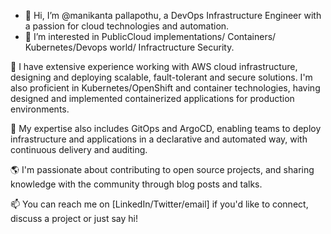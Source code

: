 - 👋 Hi, I’m @manikanta pallapothu, a DevOps Infrastructure Engineer with a passion for cloud technologies and automation.
- 👀 I’m interested in PublicCloud implementations/ Containers/ Kubernetes/Devops world/ Infractructure Security.

🚀 I have extensive experience working with AWS cloud infrastructure, designing and deploying scalable, fault-tolerant and secure solutions. I'm also proficient in Kubernetes/OpenShift and container technologies, having designed and implemented containerized applications for production environments.

🌟 My expertise also includes GitOps and ArgoCD, enabling teams to deploy infrastructure and applications in a declarative and automated way, with continuous delivery and auditing.

🌎 I'm passionate about contributing to open source projects, and sharing knowledge with the community through blog posts and talks.

📫 You can reach me on [LinkedIn/Twitter/email] if you'd like to connect, discuss a project or just say hi!

<!---
manikantapallapothu1/manikantapallapothu1 is a ✨ special ✨ repository because its `README.md` (this file) appears on your GitHub profile.
You can click the Preview link to take a look at your changes.
--->
